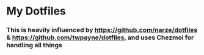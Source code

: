 # My Dotfiles

### This is heavily influenced by <https://github.com/narze/dotfiles> & <https://github.com/twpayne/dotfiles>, and uses Chezmoi for handling all things
